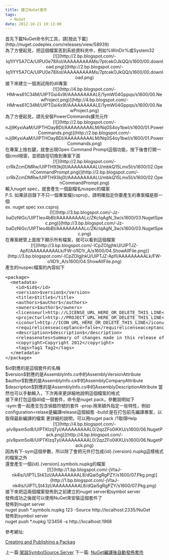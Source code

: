 ```yaml
---
title: 建立NuGet套件
tags:
  - NuGet
date: 2012-10-21 19:13:00
---
```


<div class="separator" style="clear: both; text-align: left;">首先下載NuGet命令列工具，請[按此下載](http://nuget.codeplex.com/releases/view/58939)</div><div class="separator" style="clear: both; text-align: left;">為了方便起見，把這個檔案丟到系統資料夾中，例如%WinDir%或System32&nbsp; </div>
<div class="separator" style="clear: both; text-align: center;">[![](http://2.bp.blogspot.com/-Iq1IYY5A7CA/UIPU0e78XoI/AAAAAAAAAMs/7ptcekOJkQQ/s1600/00.download.png)](http://2.bp.blogspot.com/-Iq1IYY5A7CA/UIPU0e78XoI/AAAAAAAAAMs/7ptcekOJkQQ/s1600/00.download.png)</div><div class="separator" style="clear: both; text-align: left;">接下來建立一個測試用的dll專案</div><div class="separator" style="clear: both; text-align: center;">[![](http://4.bp.blogspot.com/-HMrws61C34M/UIPTGsi4x9I/AAAAAAAAALE/1ymW04Gppqs/s1600/00.NewProject.png)](http://4.bp.blogspot.com/-HMrws61C34M/UIPTGsi4x9I/AAAAAAAAALE/1ymW04Gppqs/s1600/00.NewProject.png)</div>
<div class="separator" style="clear: both; text-align: left;">為了方便起見，請先安裝PowerCommands擴充元件</div><div class="separator" style="clear: both; text-align: center;">[![](http://2.bp.blogspot.com/-nJj9KyxiAaM/UIPTHOayBDI/AAAAAAAAALM/Nq0S4oy1bwI/s1600/01.PowerCommands.png)](http://2.bp.blogspot.com/-nJj9KyxiAaM/UIPTHOayBDI/AAAAAAAAALM/Nq0S4oy1bwI/s1600/01.PowerCommands.png)</div>
<div class="separator" style="clear: both; text-align: left;">在專案上按右鍵，就會出現Open Command Prompt這個功能，按下後會打開一個cmd視窗，並把路徑切換到專案下面</div><div class="separator" style="clear: both; text-align: center;">[![](http://2.bp.blogspot.com/-crRkZcmDMRw/UIPTH93kj0I/AAAAAAAAALU/mbkQ15Lmx5I/s1600/02.OpenCommandPrompt.png)](http://2.bp.blogspot.com/-crRkZcmDMRw/UIPTH93kj0I/AAAAAAAAALU/mbkQ15Lmx5I/s1600/02.OpenCommandPrompt.png)</div>
<div class="separator" style="clear: both; text-align: left;">輸入nuget spec，就會產生一個副檔名nuspec的檔案</div><div class="separator" style="clear: both; text-align: left;">P.S. 如果該目錄下不只一個專案檔(csproj)，請明確指定你要產生的專案檔是那一個 </div><div class="separator" style="clear: both; text-align: left;">ex. nuget spec xxx.csproj</div><div class="separator" style="clear: both; text-align: center;">[![](http://3.bp.blogspot.com/-Jz-baDzNlGc/UIPTIeo4bBI/AAAAAAAAALc/ZKcIqAgN_3w/s1600/03.NugetSpec.png)](http://3.bp.blogspot.com/-Jz-baDzNlGc/UIPTIeo4bBI/AAAAAAAAALc/ZKcIqAgN_3w/s1600/03.NugetSpec.png)</div>
<div class="separator" style="clear: both; text-align: left;">在專案總管上面按下顯示所有檔案，就可以看到這個檔案</div><div class="separator" style="clear: both; text-align: center;">[![](http://3.bp.blogspot.com/-lCpZOlgjhkU/UIPTJZ-ApfI/AAAAAAAAALk/FW-o1ID1r_A/s1600/04.ShowAllFile.png)](http://3.bp.blogspot.com/-lCpZOlgjhkU/UIPTJZ-ApfI/AAAAAAAAALk/FW-o1ID1r_A/s1600/04.ShowAllFile.png)</div>
<div class="separator" style="clear: both; text-align: left;">產生的nuspec檔案的內容如下</div>
<pre class="brush:xml">&lt;package&gt;
  &lt;metadata&gt;
    &lt;id&gt;$id$&lt;/id&gt;
    &lt;version&gt;$version$&lt;/version&gt;
    &lt;title&gt;$title$&lt;/title&gt;
    &lt;authors&gt;$author$&lt;/authors&gt;
    &lt;owners&gt;$author$&lt;/owners&gt;
    &lt;licenseurl&gt;http://LICENSE_URL_HERE_OR_DELETE_THIS_LINE&lt;/licenseurl&gt;
    &lt;projecturl&gt;http://PROJECT_URL_HERE_OR_DELETE_THIS_LINE&lt;/projecturl&gt;
    &lt;iconurl&gt;http://ICON_URL_HERE_OR_DELETE_THIS_LINE&lt;/iconurl&gt;
    &lt;requirelicenseacceptance&gt;false&lt;/requirelicenseacceptance&gt;
    &lt;description&gt;$description$&lt;/description&gt;
    &lt;releasenotes&gt;Summary of changes made in this release of the package.&lt;/releasenotes&gt;
    &lt;copyright&gt;Copyright 2012&lt;/copyright&gt;
    &lt;tags&gt;Tag1 Tag2&lt;/tags&gt;
  &lt;/metadata&gt;
&lt;/package&gt;
</pre>
<div class="separator" style="clear: both; text-align: left;">$id對應的是這個套件的名稱</div>$version$對應的是AssemblyInfo.cs中的AssemblyVersionAttribute
$author$對應的是AssemblyInfo.cs中的AssemblyCompanyAttribute
$description$對應的是AssemblyInfo.cs中的AssemblyDescriptionAttribute
當然也可以手動輸入，下次再來更詳細地說明這個檔案的格式

<div class="separator" style="clear: both; text-align: left;">接下來打包這個dll成一個套件，命令是nuget pack，參數說明如下</div>-sym:會一起產生包含偵錯符號的套件
-prop:用來額外指定一些特性，例如configuration=relase是編譯release這個組態
-build:是在打包前先編譯專案，以取得最新編譯的檔案
更詳細的說明，可以用nuget pack /?取得Help
<div class="separator" style="clear: both; text-align: center;">[![](http://4.bp.blogspot.com/-pIv9pxm5ol8/UIPTKlzqTyI/AAAAAAAAAL0/2qzZFo0iKKU/s1600/06.NugetPack.png)](http://4.bp.blogspot.com/-pIv9pxm5ol8/UIPTKlzqTyI/AAAAAAAAAL0/2qzZFo0iKKU/s1600/06.NugetPack.png)</div>
<div class="separator" style="clear: both; text-align: left;">因為有下-sym這個參數，所以除了會把元件打包成{id}.{version}.nupkg這樣格式的檔案之外</div><div class="separator" style="clear: both; text-align: left;">還會產生一個{id}.{version}.symbols.nupkg的檔案</div><div class="separator" style="clear: both; text-align: center;">[![](http://1.bp.blogspot.com/-jVtaJ-nk4ls/UIPTLSt43zI/AAAAAAAAAL8/dQai5gRgPZY/s1600/07.Pkg.png)](http://1.bp.blogspot.com/-jVtaJ-nk4ls/UIPTLSt43zI/AAAAAAAAAL8/dQai5gRgPZY/s1600/07.Pkg.png)</div><div class="separator" style="clear: both; text-align: left;">
</div><div class="separator" style="clear: both; text-align: left;">接下來把這兩個檔案發佈到之前建立的nuget server和symbol server</div><div class="separator" style="clear: both; text-align: left;">發佈成功之後就可以使用NuGet來安裝這個套件了</div><div class="separator" style="clear: both; text-align: left;">
</div><div class="separator" style="clear: both; text-align: left;">發佈到nuget server</div>nuget push *.symbols.nupkg 123 -Source http://localhost:2335/NuGet

<div class="separator" style="clear: both; text-align: left;">發佈到symbol server</div>nuget push *.nupkg 123456 -s http://localhost:1968

參考網址:

[Creating and Publishing a Packag](http://docs.nuget.org/docs/creating-packages/Creating-and-Publishing-a-Package)

上一篇:[架設SymbolSource.Server](http://blog.developer.idv.tw/2012/10/symbolsourceserver.html)
下一篇: [NuGet編譯後自動發佈套件](http://blog.developer.idv.tw/2012/10/nuget_5451.html)